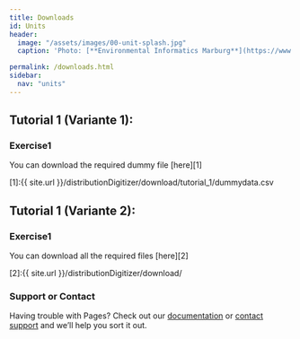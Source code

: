```yaml
---
title: Downloads
id: Units
header:
  image: "/assets/images/00-unit-splash.jpg"
  caption: 'Photo: [**Environmental Informatics Marburg**](https://www.flickr.com/environmentalinformatics-marburg/)'

permalink: /downloads.html
sidebar:
  nav: "units"
---
```


## Tutorial 1 (Variante 1):

### Exercise1
You can download the required dummy file [here][1]

[1]:{{ site.url }}/distributionDigitizer/download/tutorial_1/dummydata.csv

## Tutorial 1 (Variante 2):

### Exercise1
You can download all the required files [here][2]

[2]:{{ site.url }}/distributionDigitizer/download/

### Support or Contact

Having trouble with Pages? Check out our [documentation](https://docs.github.com/categories/github-pages-basics/) or [contact support](https://support.github.com/contact) and we’ll help you sort it out.

